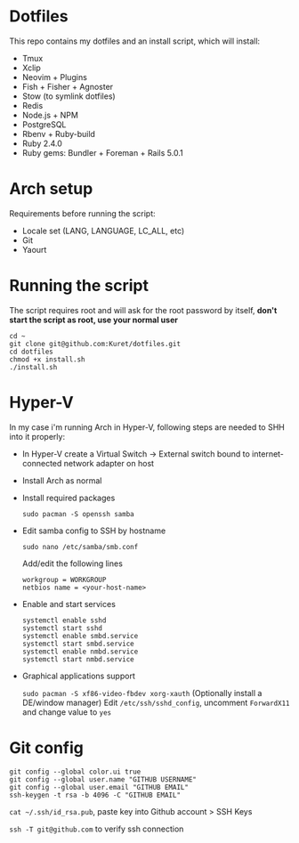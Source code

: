 # Dotfiles

This repo contains my dotfiles and an install script, which will install:
- Tmux
- Xclip
- Neovim + Plugins
- Fish + Fisher + Agnoster
- Stow (to symlink dotfiles)
- Redis
- Node.js + NPM
- PostgreSQL
- Rbenv + Ruby-build
- Ruby 2.4.0
- Ruby gems: Bundler + Foreman + Rails 5.0.1

# Arch setup

Requirements before running the script:
- Locale set (LANG, LANGUAGE, LC_ALL, etc)
- Git
- Yaourt

# Running the script

The script requires root and will ask for the root password by itself, **don't start the script as root, use your normal user**

```
cd ~
git clone git@github.com:Kuret/dotfiles.git
cd dotfiles
chmod +x install.sh
./install.sh
```

# Hyper-V

In my case i'm running Arch in Hyper-V, following steps are needed to SHH into it properly:
- In Hyper-V create a Virtual Switch -> External switch bound to internet-connected network adapter on host
- Install Arch as normal
- Install required packages

   `sudo pacman -S openssh samba`

- Edit samba config to SSH by hostname

  `sudo nano /etc/samba/smb.conf`

  Add/edit the following lines

    ```
    workgroup = WORKGROUP
    netbios name = <your-host-name>
    ```
- Enable and start services

  ```
  systemctl enable sshd
  systemctl start sshd
  systemctl enable smbd.service
  systemctl start smbd.service
  systemctl enable nmbd.service
  systemctl start nmbd.service
  ```
  
- Graphical applications support

  `sudo pacman -S xf86-video-fbdev xorg-xauth` (Optionally install a DE/window manager)
  Edit `/etc/ssh/sshd_config`, uncomment `ForwardX11` and change value to `yes`
  
# Git config

  ```
  git config --global color.ui true
  git config --global user.name "GITHUB USERNAME"
  git config --global user.email "GITHUB EMAIL"
  ssh-keygen -t rsa -b 4096 -C "GITHUB EMAIL"
  ```
  
  `cat ~/.ssh/id_rsa.pub`, paste key into Github account > SSH Keys
  
  `ssh -T git@github.com` to verify ssh connection
